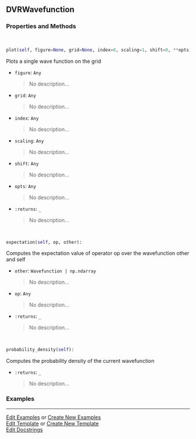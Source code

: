## <a id="Psience.DVR.Wavefunctions.DVRWavefunction">DVRWavefunction</a>


### Properties and Methods
<a id="Psience.DVR.Wavefunctions.DVRWavefunction.plot" class="docs-object-method">&nbsp;</a>
```python
plot(self, figure=None, grid=None, index=0, scaling=1, shift=0, **opts): 
```
Plots a single wave function on the grid
- `figure`: `Any`
    >No description...
- `grid`: `Any`
    >No description...
- `index`: `Any`
    >No description...
- `scaling`: `Any`
    >No description...
- `shift`: `Any`
    >No description...
- `opts`: `Any`
    >No description...
- `:returns`: `_`
    >No description...

<a id="Psience.DVR.Wavefunctions.DVRWavefunction.expectation" class="docs-object-method">&nbsp;</a>
```python
expectation(self, op, other): 
```
Computes the expectation value of operator op over the wavefunction other and self
- `other`: `Wavefunction | np.ndarray`
    >No description...
- `op`: `Any`
    >No description...
- `:returns`: `_`
    >No description...

<a id="Psience.DVR.Wavefunctions.DVRWavefunction.probability_density" class="docs-object-method">&nbsp;</a>
```python
probability_density(self): 
```
Computes the probability density of the current wavefunction
- `:returns`: `_`
    >No description...

### Examples


___

[Edit Examples](https://github.com/McCoyGroup/Psience/edit/edit/ci/examples/ci/docs/Psience/DVR/Wavefunctions/DVRWavefunction.md) or 
[Create New Examples](https://github.com/McCoyGroup/Psience/new/edit/?filename=ci/examples/ci/docs/Psience/DVR/Wavefunctions/DVRWavefunction.md) <br/>
[Edit Template](https://github.com/McCoyGroup/Psience/edit/edit/ci/docs/ci/docs/Psience/DVR/Wavefunctions/DVRWavefunction.md) or 
[Create New Template](https://github.com/McCoyGroup/Psience/new/edit/?filename=ci/docs/templates/ci/docs/Psience/DVR/Wavefunctions/DVRWavefunction.md) <br/>
[Edit Docstrings](https://github.com/McCoyGroup/Psience/edit/edit/Psience/DVR/Wavefunctions.py?message=Update%20Docs)